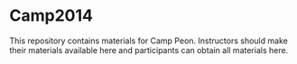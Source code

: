 Camp2014
========

This repository contains materials for Camp Peon. Instructors should make their materials available here and participants can obtain all materials here. 
